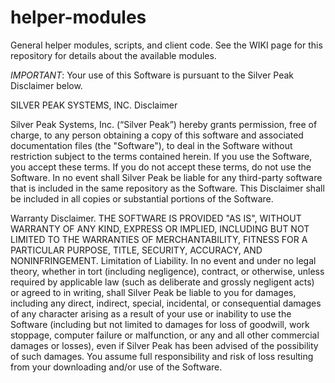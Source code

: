 # helper-modules
General helper modules, scripts, and client code.
See the WIKI page for this repository for details about the available modules.

*IMPORTANT*:  Your use of this Software is pursuant to the Silver Peak Disclaimer below.

SILVER PEAK SYSTEMS, INC.
Disclaimer

Silver Peak Systems, Inc. (“Silver Peak”) hereby grants permission, free of charge, to any person obtaining a copy of this software and associated documentation files (the "Software"), to deal in the Software without restriction subject to the terms contained herein. If you use the Software, you accept these terms. If you do not accept these terms, do not use the Software. In no event shall Silver Peak be liable for any third-party software that is included in the same repository as the Software. This Disclaimer shall be included in all copies or substantial portions of the Software.

Warranty Disclaimer. THE SOFTWARE IS PROVIDED "AS IS", WITHOUT WARRANTY OF ANY KIND, EXPRESS OR IMPLIED, INCLUDING BUT NOT LIMITED TO THE WARRANTIES OF MERCHANTABILITY, FITNESS FOR A PARTICULAR PURPOSE, TITLE, SECURITY, ACCURACY, AND NONINFRINGEMENT. 
Limitation of Liability.  In no event and under no legal theory, whether in tort (including negligence), contract, or otherwise, unless required by applicable law (such as deliberate and grossly negligent acts) or agreed to in writing, shall Silver Peak be liable to you for damages, including any direct, indirect, special, incidental, or consequential damages of any character arising as a result of your use or inability to use the Software (including but not limited to damages for loss of goodwill, work stoppage, computer failure or malfunction, or any and all other commercial damages or losses), even if Silver Peak has been advised of the possibility of such damages. You assume full responsibility and risk of loss resulting from your downloading and/or use of the Software.

